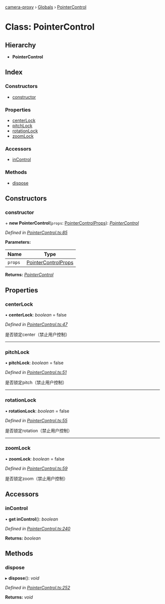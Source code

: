 [camera-proxy](../README.md) › [Globals](../globals.md) › [PointerControl](pointercontrol.md)

# Class: PointerControl

## Hierarchy

* **PointerControl**

## Index

### Constructors

* [constructor](pointercontrol.md#constructor)

### Properties

* [centerLock](pointercontrol.md#centerlock)
* [pitchLock](pointercontrol.md#pitchlock)
* [rotationLock](pointercontrol.md#rotationlock)
* [zoomLock](pointercontrol.md#zoomlock)

### Accessors

* [inControl](pointercontrol.md#incontrol)

### Methods

* [dispose](pointercontrol.md#dispose)

## Constructors

###  constructor

\+ **new PointerControl**(`props`: [PointerControlProps](../interfaces/pointercontrolprops.md)): *[PointerControl](pointercontrol.md)*

*Defined in [PointerControl.ts:85](https://github.com/alibaba/camera-proxy/blob/b8e0938/src/PointerControl.ts#L85)*

**Parameters:**

Name | Type |
------ | ------ |
`props` | [PointerControlProps](../interfaces/pointercontrolprops.md) |

**Returns:** *[PointerControl](pointercontrol.md)*

## Properties

###  centerLock

• **centerLock**: *boolean* = false

*Defined in [PointerControl.ts:47](https://github.com/alibaba/camera-proxy/blob/b8e0938/src/PointerControl.ts#L47)*

是否锁定center（禁止用户控制）

___

###  pitchLock

• **pitchLock**: *boolean* = false

*Defined in [PointerControl.ts:51](https://github.com/alibaba/camera-proxy/blob/b8e0938/src/PointerControl.ts#L51)*

是否锁定pitch（禁止用户控制）

___

###  rotationLock

• **rotationLock**: *boolean* = false

*Defined in [PointerControl.ts:55](https://github.com/alibaba/camera-proxy/blob/b8e0938/src/PointerControl.ts#L55)*

是否锁定rotation（禁止用户控制）

___

###  zoomLock

• **zoomLock**: *boolean* = false

*Defined in [PointerControl.ts:59](https://github.com/alibaba/camera-proxy/blob/b8e0938/src/PointerControl.ts#L59)*

是否锁定zoom（禁止用户控制）

## Accessors

###  inControl

• **get inControl**(): *boolean*

*Defined in [PointerControl.ts:240](https://github.com/alibaba/camera-proxy/blob/b8e0938/src/PointerControl.ts#L240)*

**Returns:** *boolean*

## Methods

###  dispose

▸ **dispose**(): *void*

*Defined in [PointerControl.ts:252](https://github.com/alibaba/camera-proxy/blob/b8e0938/src/PointerControl.ts#L252)*

**Returns:** *void*
